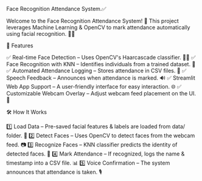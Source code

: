 Face Recognition Attendance System.✅

Welcome to the Face Recognition Attendance System! 🎉 This project leverages Machine Learning & OpenCV to mark attendance automatically using facial recognition. 📸✨

🚀 Features

✅ Real-time Face Detection – Uses OpenCV's Haarcascade classifier. 🕵️‍♂️
✅ Face Recognition with KNN – Identifies individuals from a trained dataset. 🤖
✅ Automated Attendance Logging – Stores attendance in CSV files. 📜
✅ Speech Feedback – Announces when attendance is marked. 🔊
✅ Streamlit Web App Support – A user-friendly interface for easy interaction. 🌐
✅ Customizable Webcam Overlay – Adjust webcam feed placement on the UI. 🎨

🛠 How It Works

1️⃣ Load Data – Pre-saved facial features & labels are loaded from data/ folder. 📂
2️⃣ Detect Faces – Uses OpenCV to detect faces from the webcam feed. 📷
3️⃣ Recognize Faces – KNN classifier predicts the identity of detected faces. 🧐
4️⃣ Mark Attendance – If recognized, logs the name & timestamp into a CSV file. 📊
5️⃣ Voice Confirmation – The system announces that attendance is taken. 🎙️
